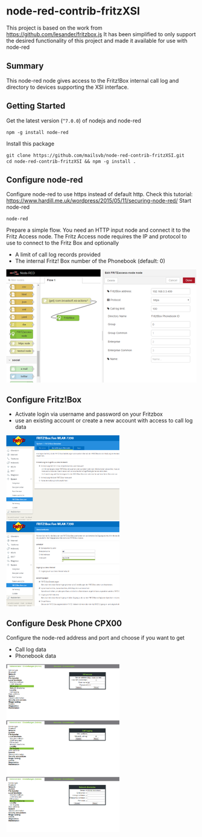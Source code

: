 # node-red-contrib-fritzXSI
This project is based on the work from https://github.com/lesander/fritzbox.js
It has been simplified to only support the desired functionality of this project and made it available for use with node-red

## Summary
This node-red node gives access to the Fritz!Box internal call log and directory to devices supporting the XSI interface.

## Getting Started
Get the latest version (`^7.0.0`) of nodejs and node-red
```
npm -g install node-red
```

Install this package
```
git clone https://github.com/mailsvb/node-red-contrib-fritzXSI.git
cd node-red-contrib-fritzXSI && npm -g install .
```

## Configure node-red
Configure node-red to use https instead of default http. Check this tutorial: https://www.hardill.me.uk/wordpress/2015/05/11/securing-node-red/
Start node-red
```
node-red
```

Prepare a simple flow. You need an HTTP input node and connect it to the Fritz Access node.
The Fritz Access node requires the IP and protocol to use to connect to the Fritz Box and optionally
* A limit of call log records provided
* The internal Fritz! Box number of the Phonebook (default: 0)
<p align="left">
  <img src="doc/node-redFlow.png" width="250"/>
  <img src="doc/node-redConfig.png" width="250"/>
</p>

## Configure Fritz!Box
* Activate login via username and password on your Fritzbox
* use an existing account or create a new account with access to call log data
<p align="left">
  <img src="doc/FritzBoxAnmeldung.png" width="300"/>
  <img src="doc/FritzBoxUser.png" width="300"/>
</p>

## Configure Desk Phone CPX00
Configure the node-red address and port and choose if you want to get
* Call log data
* Phonebook data
<p align="left">
  <img src="doc/DeskPhoneCPXSI.png" width="300"/>
  <img src="doc/DeskPhoneCPXSICallLog.png" width="300"/>
  <img src="doc/DeskPhoneCPXSIDirectory.png" width="300"/>
</p>
